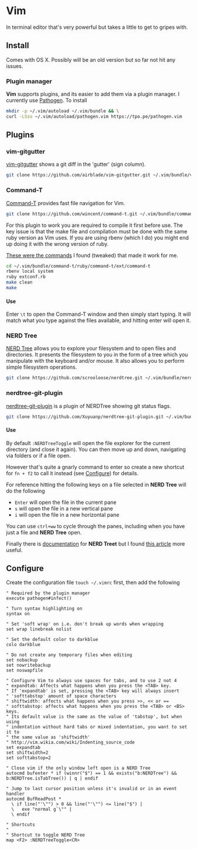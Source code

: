 # Vim

In terminal editor that's very powerful but takes a little to get to gripes with.

## Install

Comes with OS X. Possibly will be an old version but so far not hit any issues.

### Plugin manager

**Vim** supports plugins, and its easier to add them via a plugin manager. I currently use [Pathogen](https://github.com/tpope/vim-pathogen). To install

```bash
mkdir -p ~/.vim/autoload ~/.vim/bundle && \
curl -LSso ~/.vim/autoload/pathogen.vim https://tpo.pe/pathogen.vim
```

## Plugins

### vim-gitgutter

[vim-gitgutter](https://github.com/airblade/vim-gitgutter) shows a git diff in the 'gutter' (sign column).

```bash
git clone https://github.com/airblade/vim-gitgutter.git ~/.vim/bundle/vim-gitgutter
```

### Command-T

[Command-T](https://github.com/wincent/command-t) provides fast file navigation for Vim.

```bash
git clone https://github.com/wincent/command-t.git ~/.vim/bundle/command-t
```

For this plugin to work you are required to compile it first before use. The key issue is that the make file and compilation must be done with the same ruby version as Vim uses. If you are using rbenv (which I do) you might end up doing it with the wrong version of ruby.

[These were the commands](https://stackoverflow.com/a/46394846/6117745) I found (tweaked) that made it work for me.

```bash
cd ~/.vim/bundle/command-t/ruby/command-t/ext/command-t
rbenv local system
ruby extconf.rb
make clean
make
```

#### Use

Enter `\t` to open the Command-T window and then simply start typing. It will match what you type against the files available, and hitting enter will open it.

### NERD Tree

[NERD Tree](https://github.com/scrooloose/nerdtree) allows you to explore your filesystem and to open files and directories. It presents the filesystem to you in the form of a tree which you manipulate with the keyboard and/or mouse. It also allows you to perform simple filesystem operations.

```bash
git clone https://github.com/scrooloose/nerdtree.git ~/.vim/bundle/nerdtree
```

### nerdtree-git-plugin

[nerdtree-git-plugin](https://github.com/Xuyuanp/nerdtree-git-plugin) is a plugin of NERDTree showing git status flags.

```bash
git clone https://github.com/Xuyuanp/nerdtree-git-plugin.git ~/.vim/bundle/nerdtree-git-plugin
```

#### Use

By default `:NERDTreeToggle` will open the file explorer for the current directory (and close it again). You can then move up and down, navigating via folders or if a file open.

However that's quite a gnarly command to enter so create a new shortcut for `fn + f2` to call it instead (see [Configure](#configure)) for details.

For reference hitting the following keys on a file selected in **NERD Tree** will do the following

- `Enter` will open the file in the current pane
- `s` will open the file in a new vertical pane
- `i` will open the file in a new horizontal pane

You can use `ctrl+ww` to cycle through the panes, including when you have just a file and **NERD Tree** open.

Finally there is [documentation](https://github.com/scrooloose/nerdtree/blob/master/doc/NERD_tree.txt) for **NERD Treet** but I found [this article](http://kennedysgarage.com/articles/nerdtree/) more useful.

## Configure

Create the configuration file `touch ~/.vimrc` first, then add the following

```text
" Required by the plugin manager
execute pathogen#infect()

" Turn syntax highlighting on
syntax on

" Set 'soft wrap' on i.e. don't break up words when wrapping
set wrap linebreak nolist

" Set the default color to darkblue
colo darkblue

" Do not create any temporary files when editing
set nobackup
set nowritebackup
set noswapfile

" Configure Vim to always use spaces for tabs, and to use 2 not 4
" expandtab: Affects what happens when you press the <TAB> key.
" If 'expandtab' is set, pressing the <TAB> key will always insert
" 'softtabstop' amount of space characters
" shiftwidth: affects what happens when you press >>, << or ==
" softtabstop: affects what happens when you press the <TAB> or <BS> keys.
" Its default value is the same as the value of 'tabstop', but when using
" indentation without hard tabs or mixed indentation, you want to set it to
" the same value as 'shiftwidth'
" http://vim.wikia.com/wiki/Indenting_source_code 
set expandtab
set shiftwidth=2
set softtabstop=2

" Close vim if the only window left open is a NERD Tree
autocmd bufenter * if (winnr("$") == 1 && exists("b:NERDTree") && b:NERDTree.isTabTree()) | q | endif

" Jump to last cursor position unless it's invalid or in an event handler
autocmd BufReadPost *
  \ if line("'\"") > 0 && line("'\"") <= line("$") |
  \   exe "normal g`\"" |
  \ endif

" Shortcuts
"
" Shortcut to toggle NERD Tree
map <F2> :NERDTreeToggle<CR>

```

